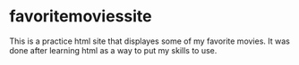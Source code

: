# favoritemoviessite

This is a practice html site that displayes some of my favorite movies.  It was done after learning html as a way to put my skills to use.  
